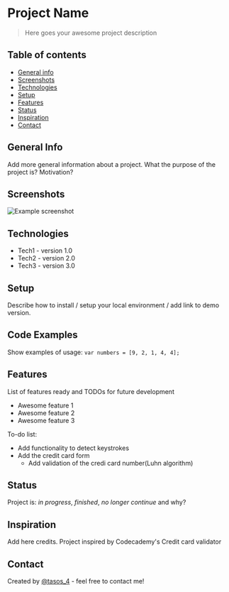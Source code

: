 # Project Name
> Here goes your awesome project description

## Table of contents

* [General info](#general-info)
* [Screenshots](#screenshots)
* [Technologies](#technologies)
* [Setup](#setup)
* [Features](#features)
* [Status](#status)
* [Inspiration](#inspiration)
* [Contact](#contact)

## General Info
Add more general information about a project. What the purpose of the project is? Motivation?

## Screenshots
![Example screenshot](https://placeimg.com/640/480/arch)

## Technologies
* Tech1 - version 1.0
* Tech2 - version 2.0
* Tech3 - version 3.0

## Setup
Describe how to install / setup your local environment / add link to demo version.


## Code Examples
Show examples of usage:
`var numbers = [9, 2, 1, 4, 4];`

## Features
List of features ready and TODOs for future development
* Awesome feature 1
* Awesome feature 2
* Awesome feature 3

To-do list:
* Add functionality to detect keystrokes
* Add the credit card form
    * Add validation of the credi card number(Luhn algorithm)

## Status
Project is: _in progress_, _finished_, _no longer continue_ and why?

## Inspiration
Add here credits. Project inspired by Codecademy's Credit card validator

## Contact
Created by [@tasos_4](https:://www.twitter.com/tasos_4) - feel free to contact me!
